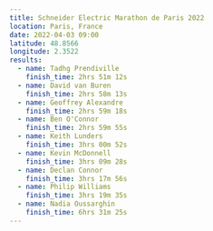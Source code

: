 ```yaml
---
title: Schneider Electric Marathon de Paris 2022
location: Paris, France
date: 2022-04-03 09:00
latitude: 48.8566
longitude: 2.3522
results:
  - name: Tadhg Prendiville
    finish_time: 2hrs 51m 12s
  - name: David van Buren
    finish_time: 2hrs 58m 13s
  - name: Geoffrey Alexandre
    finish_time: 2hrs 59m 18s
  - name: Ben O'Connor
    finish_time: 2hrs 59m 55s
  - name: Keith Lunders
    finish_time: 3hrs 00m 52s
  - name: Kevin McDonnell
    finish_time: 3hrs 09m 28s
  - name: Declan Connor
    finish_time: 3hrs 17m 56s
  - name: Philip Williams
    finish_time: 3hrs 19m 35s
  - name: Nadia Oussarghin
    finish_time: 6hrs 31m 25s
---
```

